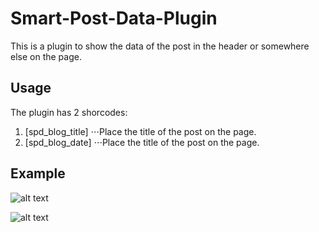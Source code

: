 # Smart-Post-Data-Plugin
This is a plugin to show the data of the post in the header or somewhere else on the page.

## Usage
The plugin has 2 shorcodes:
1. [spd_blog_title]
⋅⋅⋅Place the title of the post on the page.
2. [spd_blog_date]
⋅⋅⋅Place the title of the post on the page.

## Example
![alt text](https://kampmeijer.nl/img/spd4.png "The 2 shorcodes")

![alt text](https://kampmeijer.nl/img/spd5.png "The result")
